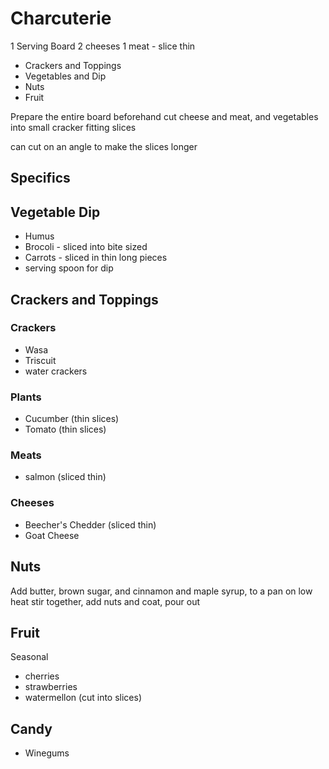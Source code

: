 # Charcuterie

1 Serving Board
2 cheeses
1 meat - slice thin

- Crackers and Toppings
- Vegetables and Dip
- Nuts
- Fruit

Prepare the entire board beforehand
cut cheese and meat, and vegetables into small cracker fitting slices

can cut on an angle to make the slices longer


## Specifics

## Vegetable  Dip

- Humus
- Brocoli - sliced into bite sized 
- Carrots - sliced in thin long pieces
- serving spoon for dip


## Crackers and Toppings

### Crackers

- Wasa
- Triscuit
- water crackers

### Plants

- Cucumber (thin slices)
- Tomato (thin slices)

### Meats

- salmon (sliced thin)

### Cheeses

- Beecher's Chedder (sliced thin)
- Goat Cheese

## Nuts

Add butter, brown sugar, and cinnamon and maple syrup, to a pan on low heat stir together, add nuts and coat, pour out

## Fruit

Seasonal

- cherries
- strawberries
- watermellon (cut into slices)

## Candy

- Winegums